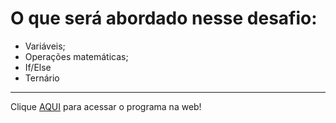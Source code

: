 <h1>O que será abordado nesse desafio:</h1>

- Variáveis;
- Operações matemáticas;
- If/Else
- Ternário
---

Clique <a href="https://devbonatto.github.io/JavaScript-Desafio09/">AQUI</a> para acessar o programa na web!
